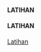 #### LATIHAN
#### LATIHAN
[Latihan](https://github.com/Tyassasmita/tekn-cloud-computing/blob/master/minggu-04/latihan.md "Latihan")